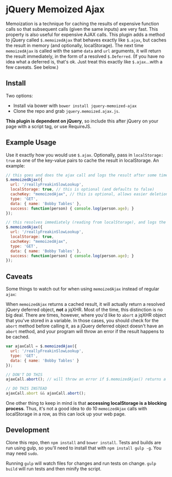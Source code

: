 # jQuery Memoized Ajax

Memoization is a technique for caching the results of expensive function calls so that subsequent calls (given the same inputs) are very fast. This property is also useful for expensive AJAX calls. This plugin adds a method to jQuery called `$.memoizedAjax` that behaves exactly like `$.ajax`, but caches the result in memory (and optionally, localStorage). The next time `memoizedAjax` is called with the same `data` and `url` arguments, it will return the result immediately, in the form of a resolved `$.Deferred`. (If you have no idea what a deferred is, that's ok. Just treat this exactly like `$.ajax`...with a few caveats. See below.)

## Install

Two options:

  * Install via bower with `bower install jquery-memoized-ajax`
  * Clone the repo and grab `jquery.memoized.ajax.js`.

**This plugin is dependent on jQuery**, so include this after jQuery on your page with a script tag, or use RequireJS.

## Example Usage

Use it exactly how you would use `$.ajax`. Optionally, pass in `localStorage: true` as one of the key-value pairs to cache the result in localStorage. An example:

```javascript
// this goes and does the ajax call and logs the result after some time
$.memoizedAjax({
  url: '/reallyFreakinSlowLookup',
  localStorage: true, // this is optional (and defaults to false)
  cacheKey: "memoizedAjax", // this is optional, allows easier deletion of your cache
  type: 'GET',
  data: { name: 'Bobby Tables' },
  success: function(person) { console.log(person.age); }
});

// this resolves immediately (reading from localStorage), and logs the result
$.memoizedAjax({
  url: '/reallyFreakinSlowLookup',
  localStorage: true,
  cacheKey: "memoizedAjax",
  type: 'GET',
  data: { name: 'Bobby Tables' },
  success: function(person) { console.log(person.age); }
});
```

## Caveats

Some things to watch out for when using `memoizedAjax` instead of regular `ajax`:

When `memoizedAjax` returns a cached result, it will actually return a resolved jQuery deferred object, **not** a jqXHR. Most of the time, this distinction is no big deal. There are times, however, where you'd like to `abort` a jqXHR object that you've stored in a variable. In those cases, you should check for the `abort` method before calling it, as a jQuery deferred object doesn't have an `abort` method, and your program will throw an error if the result happens to be cached.

```javascript
var ajaxCall = $.memoizedAjax({
  url: '/reallyFreakinSlowLookup',
  type: 'GET',
  data: { name: 'Bobby Tables' }
});

// DON'T DO THIS
ajaxCall.abort(); // will throw an error if $.memoizedAjax() returns a cached result

// DO THIS INSTEAD
ajaxCall.abort && ajaxCall.abort();
```

One other thing to keep in mind is that **accessing localStorage is a blocking process**. Thus, it's not a good idea to do 10 `memoizedAjax` calls with localStorage in a row, as this can lock up your web page.

## Development

Clone this repo, then `npm install` and `bower install`. Tests and builds are run using gulp, so you'll need to install that with `npm install gulp -g`. You may need `sudo`.

Running `gulp` will watch files for changes and run tests on change. `gulp build` will run tests and then minify the script.
